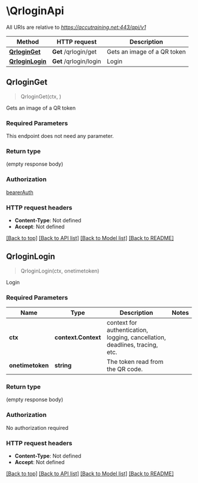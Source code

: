 # \QrloginApi

All URIs are relative to *https://accutraining.net:443/api/v1*

Method | HTTP request | Description
------------- | ------------- | -------------
[**QrloginGet**](QrloginApi.md#QrloginGet) | **Get** /qrlogin/get | Gets an image of a QR token
[**QrloginLogin**](QrloginApi.md#QrloginLogin) | **Get** /qrlogin/login | Login



## QrloginGet

> QrloginGet(ctx, )

Gets an image of a QR token

### Required Parameters

This endpoint does not need any parameter.

### Return type

 (empty response body)

### Authorization

[bearerAuth](../README.md#bearerAuth)

### HTTP request headers

- **Content-Type**: Not defined
- **Accept**: Not defined

[[Back to top]](#) [[Back to API list]](../README.md#documentation-for-api-endpoints)
[[Back to Model list]](../README.md#documentation-for-models)
[[Back to README]](../README.md)


## QrloginLogin

> QrloginLogin(ctx, onetimetoken)

Login

### Required Parameters


Name | Type | Description  | Notes
------------- | ------------- | ------------- | -------------
**ctx** | **context.Context** | context for authentication, logging, cancellation, deadlines, tracing, etc.
**onetimetoken** | **string**| The token read from the QR code. | 

### Return type

 (empty response body)

### Authorization

No authorization required

### HTTP request headers

- **Content-Type**: Not defined
- **Accept**: Not defined

[[Back to top]](#) [[Back to API list]](../README.md#documentation-for-api-endpoints)
[[Back to Model list]](../README.md#documentation-for-models)
[[Back to README]](../README.md)

